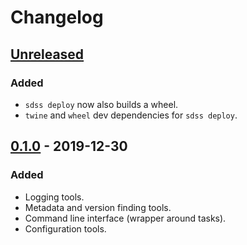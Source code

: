 # Changelog

## [Unreleased](https://github.com/sdss/sdsstools/compare/0.1.0...HEAD)

### Added

- `sdss deploy` now also builds a wheel.
- `twine` and `wheel` dev dependencies for `sdss deploy`.

## [0.1.0](https://github.com/sdss/sdsstools/releases/tag/0.1.0) - 2019-12-30

### Added

- Logging tools.
- Metadata and version finding tools.
- Command line interface (wrapper around tasks).
- Configuration tools.
